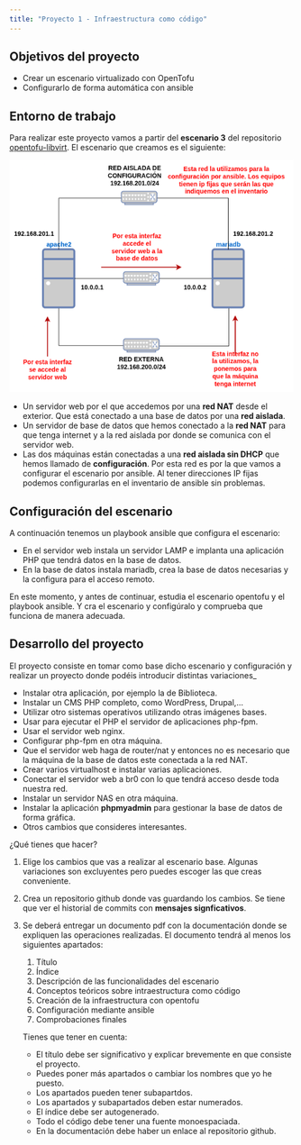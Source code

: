 ```yaml
---
title: "Proyecto 1 - Infraestructura como código"
---
```


## Objetivos del proyecto

* Crear un escenario virtualizado con OpenTofu
* Configurarlo de forma automática con ansible


## Entorno de trabajo

Para realizar este proyecto vamos a partir del **escenario 3** del repositorio [opentofu-libvirt](https://github.com/josedom24/opentofu-libvirt/tree/main). El escenario que creamos es el siguiente:

![img](img/proyecto1.png)

* Un servidor web por el que accedemos por una **red NAT** desde el exterior. Que está conectado a una base de datos por una **red aislada**.
* Un servidor de base de datos que hemos conectado a la **red NAT** para que tenga internet y a la red aislada por donde se comunica con el servidor web.
* Las dos máquinas están conectadas a una **red aislada sin DHCP** que hemos llamado de **configuración**. Por esta red es por la que vamos a configurar el escenario por ansible. Al tener direcciones IP fijas podemos configurarlas en el inventario de ansible sin problemas.

## Configuración del escenario

A continuación tenemos un playbook ansible que configura el escenario:

* En el servidor web instala un servidor LAMP e implanta una aplicación PHP que tendrá datos en la base de datos.
* En la base de datos instala mariadb, crea la base de datos necesarias y la configura para el acceso remoto.

En este momento, y antes de continuar, estudia el escenario opentofu y el playbook ansible. Y cra el escenario y configúralo y comprueba que funciona de manera adecuada.

## Desarrollo del proyecto

El proyecto consiste en tomar como base dicho escenario y configuración y realizar un proyecto donde podéis introducir distintas variaciones_

* Instalar otra aplicación, por ejemplo la de Biblioteca.
* Instalar un CMS PHP completo, como WordPress, Drupal,...
* Utilizar otro sistemas operativos utilizando otras imágenes bases.
* Usar para ejecutar el PHP el servidor de aplicaciones php-fpm.
* Usar el servidor web nginx.
* Configurar php-fpm en otra máquina.
* Que el servidor web haga de router/nat y entonces no es necesario que la máquina de la base de datos este conectada a la red NAT.
* Crear varios virtualhost e instalar varias aplicaciones.
* Conectar el servidor web a br0 con lo que tendrá acceso desde toda nuestra red.
* Instalar un servidor NAS en otra máquina.
* Instalar la aplicación **phpmyadmin** para gestionar la base de datos de forma gráfica.
* Otros cambios que consideres interesantes.

¿Qué tienes que hacer?

1. Elige los cambios que vas a realizar al escenario base. Algunas variaciones son excluyentes pero puedes escoger las que creas conveniente.
2. Crea un repositorio github donde vas guardando los cambios. Se tiene que ver el historial de commits con **mensajes signficativos**.
3. Se deberá entregar un documento pdf con la documentación donde se expliquen las operaciones realizadas. El documento tendrá al menos los siguientes apartados:

    1. Título
    2. Índice
    3. Descripción de las funcionalidades del escenario
    4. Conceptos teóricos sobre intraestructura como código
    5. Creación de la infraestructura con opentofu
    6. Configuración mediante ansible
    7. Comprobaciones finales

    Tienes que tener en cuenta:

    * El título debe ser significativo y explicar brevemente en que consiste el proyecto.
    * Puedes poner más apartados o cambiar los nombres que yo he puesto.
    * Los apartados pueden tener subapartdos.
    * Los apartados y subapartados deben estar numerados.
    * El índice debe ser autogenerado.
    * Todo el código debe tener una fuente monoespaciada.
    * En la documentación debe haber un enlace al repositorio github.


